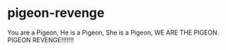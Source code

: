 # pigeon-revenge
You are a Pigeon, He is a Pigeon, She is a Pigeon, WE ARE THE PIGEON. PIGEON REVENGE!!!!!!!
